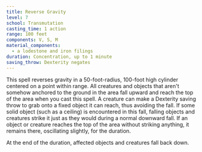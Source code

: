 ```yaml
---
title: Reverse Gravity
level: 7
school: Transmutation
casting_time: 1 action
range: 100 feet
components: V, S, M
material_components:
  - a lodestone and iron filings
duration: Concentration, up to 1 minute
saving_throw: Dexterity negates
---
```


This spell reverses gravity in a 50-foot-radius, 100-foot high cylinder centered on a point within range. All creatures and objects that aren't somehow anchored to the ground in the area fall upward and reach the top of the area when you cast this spell. A creature can make a Dexterity saving throw to grab onto a fixed object it can reach, thus avoiding the fall. If some solid object (such as a ceiling) is encountered in this fall, falling objects and creatures strike it just as they would during a normal downward fall. If an object or creature reaches the top of the area without striking anything, it remains there, oscillating slightly, for the duration.

At the end of the duration, affected objects and creatures fall back down.
